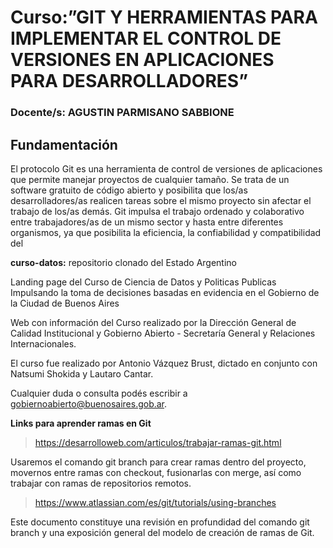 # Curso:”GIT Y HERRAMIENTAS PARA IMPLEMENTAR EL CONTROL DE VERSIONES EN APLICACIONES PARA DESARROLLADORES”

### Docente/s:  AGUSTIN PARMISANO SABBIONE

## Fundamentación

El protocolo Git es una herramienta de control de versiones de aplicaciones que permite manejar
proyectos de cualquier tamaño. Se trata de un software gratuito de código abierto y
posibilita que los/as desarrolladores/as realicen tareas sobre el mismo proyecto sin afectar el
trabajo de los/as demás.
Git impulsa el trabajo ordenado y colaborativo entre trabajadores/as de un mismo sector y hasta
entre diferentes organismos, ya que posibilita la eficiencia, la confiabilidad y compatibilidad del

**curso-datos:**  repositorio clonado del Estado Argentino

Landing page del Curso de Ciencia de Datos y Politicas Publicas
Impulsando la toma de decisiones basadas en evidencia en el Gobierno de la Ciudad de Buenos Aires

Web con información del Curso realizado por la Dirección General de Calidad Institucional y Gobierno Abierto - Secretaría General y Relaciones Internacionales.

El curso fue realizado por Antonio Vázquez Brust, dictado en conjunto con Natsumi Shokida y Lautaro Cantar.

Cualquier duda o consulta podés escribir a gobiernoabierto@buenosaires.gob.ar.

**Links para aprender ramas en Git**

>  https://desarrolloweb.com/articulos/trabajar-ramas-git.html

Usaremos el comando git branch para crear ramas dentro del proyecto, movernos entre ramas con checkout, fusionarlas con merge, así como trabajar con ramas de repositorios remotos.

>  https://www.atlassian.com/es/git/tutorials/using-branches

Este documento constituye una revisión en profundidad del comando git branch y una exposición general del modelo de creación de ramas de Git.
